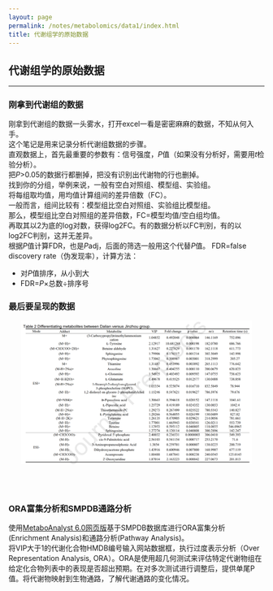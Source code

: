 ```yaml
---
layout: page
permalink: /notes/metabolomics/data1/index.html
title: 代谢组学的原始数据
---
```

## 代谢组学的原始数据
---

### 刚拿到代谢组的数据
刚拿到代谢组的数据一头雾水，打开excel一看是密密麻麻的数据，不知从何入手。<br>
这个笔记是用来记录分析代谢组数据的步骤。<br>
直观数据上，首先最重要的参数有：信号强度，*P*值（如果没有分析好，需要用*t*检验分析）。<br>
把*P*>0.05的数据行都删掉，把没有识别出代谢物的行也删掉。<br>
找到你的分组，举例来说，一般有空白对照组、模型组、实验组。<br>
将每组取均值，用均值计算组间的差异倍数（FC）。<br>
一般而言，组间比较有：模型组比空白对照组、实验组比模型组。<br>
那么，模型组比空白对照组的差异倍数，FC=模型均值/空白组均值。<br>
再取其以2为底的log对数，获得log2FC。有的数据分析以FC判别，有的以log2FC判别，这并无差异。<br>
根据*P*值计算FDR，也是*P*adj，后面的筛选一般用这个代替*P*值。
FDR=false discovery rate（伪发现率），计算方法：<br>
- 对*P*值排序，从小到大
- FDR=*P*×总数÷排序号


### 最后要呈现的数据
<p align="center">
<img src= "/notes/metabolomics/代谢组数据表头.png" width="90%">
</p><br>

<br>

### ORA富集分析和SMPDB通路分析
使用<a href="https://www.metaboanalyst.ca/MetaboAnalyst/ModuleView.xhtml" target="_blank">MetaboAnalyst 6.0网页版</a>基于SMPDB数据库进行ORA富集分析(Enrichment Analysis)和通路分析(Pathway Analysis)。<br>
将VIP大于1的代谢化合物HMDB编号输入网站数据框，执行过度表示分析（Over Representation Analysis, ORA）。ORA是使用超几何测试来评估特定代谢物组在给定化合物列表中的表现是否超出预期。在对多次测试进行调整后，提供单尾P值。将代谢物映射到生物通路，了解代谢通路的变化情况。<br>